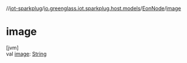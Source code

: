 //[iot-sparkplug](../../../index.md)/[io.greenglass.iot.sparkplug.host.models](../index.md)/[EonNode](index.md)/[image](image.md)

# image

[jvm]\
val [image](image.md): [String](https://kotlinlang.org/api/latest/jvm/stdlib/kotlin/-string/index.html)
